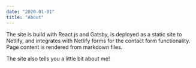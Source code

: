 ```yaml
---
date: "2020-01-01"
title: "About"
---
```


The site is build with React.js and Gatsby, is deployed as a static site to Netlify, and integrates with Netlify forms for the contact form functionality. Page content is rendered from markdown files.

The site also tells you a little bit about me!
